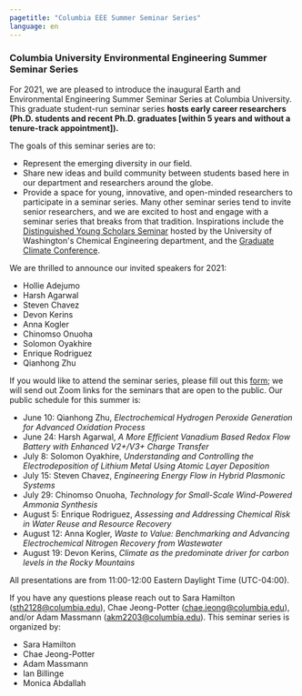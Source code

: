 ```yaml
---
pagetitle: "Columbia EEE Summer Seminar Series"
language: en
---
```


### Columbia University Environmental Engineering Summer Seminar Series

For 2021, we are pleased to introduce the inaugural Earth and
Environmental Engineering Summer Seminar Series at Columbia
University. This graduate student-run seminar series **hosts early
career researchers (Ph.D. students and recent Ph.D. graduates [within
5 years and without a tenure-track appointment]).**

The goals of this seminar series are to:

- Represent the emerging diversity in our field.
- Share new ideas and build community between students based here in
  our department and researchers around the globe.
- Provide a space for young, innovative, and open-minded researchers
  to participate in a seminar series. Many other seminar series tend
  to invite senior researchers, and we are excited to host and engage
  with a seminar series that breaks from that tradition. Inspirations
  include the [Distinguished Young Scholars
  Seminar](http://depts.washington.edu/dyss/index.html) hosted by the
  University of Washington's Chemical Engineering department, and the
  [Graduate Climate
  Conference](https://pcc.uw.edu/events/graduate-climate-conference/).

We are thrilled to announce our invited speakers for 2021:

- Hollie Adejumo
- Harsh Agarwal
- Steven Chavez
- Devon Kerins
- Anna Kogler
- Chinomso Onuoha
- Solomon Oyakhire
- Enrique Rodriguez
- Qianhong Zhu

If you would like to attend the seminar series, please fill out this
[form](https://docs.google.com/forms/d/1KuTHTBlJgvk2jgsaiDmrdJkMkb14aSpWE5BlAQT-gPk);
we will send out Zoom links for the seminars that are open to the
public. Our public schedule for this summer is:

- June 10: Qianhong Zhu, *Electrochemical Hydrogen Peroxide Generation
  for Advanced Oxidation Process*
- June 24: Harsh Agarwal, *A More Efficient Vanadium Based Redox Flow
  Battery with Enhanced V2+/V3+ Charge Transfer*
- July 8: Solomon Oyakhire, *Understanding and Controlling the
  Electrodeposition of Lithium Metal Using Atomic Layer Deposition*
- July 15: Steven Chavez, *Engineering Energy Flow in Hybrid Plasmonic
  Systems*
- July 29: Chinomso Onuoha, *Technology for Small-Scale Wind-Powered
  Ammonia Synthesis*
- August 5: Enrique Rodriguez, *Assessing and Addressing Chemical Risk
  in Water Reuse and Resource Recovery*
- August 12: Anna Kogler, *Waste to Value: Benchmarking and Advancing
  Electrochemical Nitrogen Recovery from Wastewater*
- August 19: Devon Kerins, *Climate as the predominate driver for
  carbon levels in the Rocky Mountains*

All presentations are from 11:00-12:00 Eastern Daylight Time
(UTC-04:00).

If you have any questions please reach out to Sara Hamilton
(sth2128@columbia.edu), Chae Jeong-Potter (chae.jeong@columbia.edu),
and/or Adam Massmann (akm2203@columbia.edu). This seminar series is
organized by:

- Sara Hamilton
- Chae Jeong-Potter
- Adam Massmann
- Ian Billinge
- Monica Abdallah
